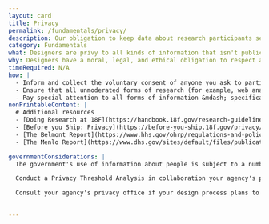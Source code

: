 ```yaml
---
layout: card
title: Privacy
permalink: /fundamentals/privacy/
description: Our obligation to keep data about research participants secure. Covered by laws like the Privacy Act of 1974, the Federal Information Security Management Act of 2002, and the eGovernment Act of 2002.
category: Fundamentals
what: Designers are privy to all kinds of information that isn't public knowledge. You have an obligation to steward this information in a way that respects people's privacy.
why: Designers have a moral, legal, and ethical obligation to respect and protect the privacy of the people their work impacts. People will not honestly participate in design processes, nor make use of digital products and services, they do not trust. 
timeRequired: N/A
how: |
  - Inform and collect the voluntary consent of anyone you ask to participate in moderated design research.
  - Ensure that all unmoderated forms of research (for example, web analytics) are covered by an easy-to-access privacy policy.
  - Pay special attention to all forms of information &mdash; specifically personally identifable information (PII) &mdash; collected, used, stored, and shared throughout the design process. Note specific contexts in which information is or isn't okay to share.
nonPrintableContent: |
  # Additional resources
  - [Doing Research at 18F](https://handbook.18f.gov/research-guidelines/)
  - [Before you Ship: Privacy](https://before-you-ship.18f.gov/privacy/)
  - [The Belmont Report](https://www.hhs.gov/ohrp/regulations-and-policy/belmont-report/index.html)
  - [The Menlo Report](https://www.dhs.gov/sites/default/files/publications/CSD-MenloPrinciplesCORE-20120803.pdf)

governmentConsiderations: |
  The government's use of information about people is subject to a number of laws and policies, including: the Privacy Act of 1974, the Federal Information Security Management Act of 2002, and the eGovernment Act of 2002.

  Conduct a Privacy Threshold Analysis in collaboration your agency's privacy office whenever a design calls for the creation of a new datastore (for example, a new database). 

  Consult your agency's privacy office if your design process plans to substantially collect, create, and/or make use of records containing PII. Ensure all collections of personally identifiable information are accompanied by a Privacy Act Notice/Statement. See, for example, [18F's Privacy Act Notice for Design Research](https://www.gsa.gov/portal/content/162010). 

  
---
```

